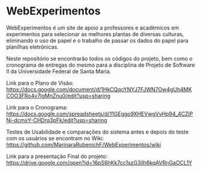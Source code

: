 # WebExperimentos

WebExperimentos é um site de apoio a professores e acadêmicos em experimentos para selecionar as melhores plantas de diversas culturas, eliminando o uso de papel e o trabalho de passar os dados do papel para planilhas eletrônicas.

Neste repositório se encontrarão todos os códigos do projeto, bem como o cronograma de entregas do mesmo
para a disciplina de Projeto de Software II da Universidade Federal de Santa Maria.

Link para o Plano de Visão:
https://docs.google.com/document/d/1HkCQqcYNYJ7FJWN7Ow4gUh4MKCOO3FRo4v7lgMnZnu0/edit?usp=sharing

Link para o Cronograma:<br/>
https://docs.google.com/spreadsheets/d/11GEggo9XHEVwgVvHp94_4CZjPNi-dcmxY-CHDrq3pFk/edit?usp=sharing

Testes de Usabilidade e comparações do sistema antes e depois do teste com os usuários se encontram no Wiki:
https://github.com/MarinaraRubenichF/WebExperimentos/wiki

Link para a presentação Final do projeto:<br/>
https://drive.google.com/open?id=16pS6hKk7cc1szG3ilh6kqAVRnGaOCL1Y
